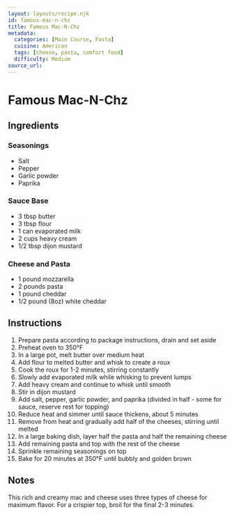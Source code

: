 ```yaml
---
layout: layouts/recipe.njk
id: famous-mac-n-chz
title: Famous Mac-N-Chz
metadata:
  categories: [Main Course, Pasta]
  cuisine: American
  tags: [cheese, pasta, comfort food]
  difficulty: Medium
source_url: 
---
```


# Famous Mac-N-Chz

## Ingredients

### Seasonings
- Salt
- Pepper
- Garlic powder
- Paprika

### Sauce Base
- 3 tbsp butter
- 3 tbsp flour
- 1 can evaporated milk
- 2 cups heavy cream
- 1/2 tbsp dijon mustard

### Cheese and Pasta
- 1 pound mozzarella
- 2 pounds pasta
- 1 pound cheddar
- 1/2 pound (8oz) white cheddar

## Instructions

1. Prepare pasta according to package instructions, drain and set aside
2. Preheat oven to 350°F
3. In a large pot, melt butter over medium heat
4. Add flour to melted butter and whisk to create a roux
5. Cook the roux for 1-2 minutes, stirring constantly
6. Slowly add evaporated milk while whisking to prevent lumps
7. Add heavy cream and continue to whisk until smooth
8. Stir in dijon mustard
9. Add salt, pepper, garlic powder, and paprika (divided in half - some for sauce, reserve rest for topping)
10. Reduce heat and simmer until sauce thickens, about 5 minutes
11. Remove from heat and gradually add half of the cheeses, stirring until melted
12. In a large baking dish, layer half the pasta and half the remaining cheese
13. Add remaining pasta and top with the rest of the cheese
14. Sprinkle remaining seasonings on top
15. Bake for 20 minutes at 350°F until bubbly and golden brown

## Notes
This rich and creamy mac and cheese uses three types of cheese for maximum flavor. For a crispier top, broil for the final 2-3 minutes.